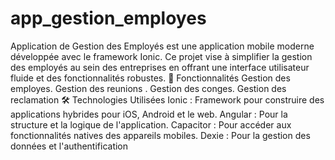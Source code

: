 # app_gestion_employes
Application de Gestion des Employés est une application  mobile moderne développée avec le framework Ionic. Ce projet vise à simplifier la gestion des employés au sein des entreprises en offrant une interface utilisateur fluide et des fonctionnalités robustes.
🚀 Fonctionnalités
Gestion des employes.
Gestion des reunions .
Gestion des conges.
Gestion des reclamation 
🛠️ Technologies Utilisées
Ionic : Framework pour construire des applications hybrides pour iOS, Android et le web.
Angular : Pour la structure et la logique de l'application.
Capacitor : Pour accéder aux fonctionnalités natives des appareils mobiles.
Dexie : Pour la gestion des données et l'authentification

